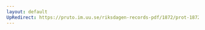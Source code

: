 ```yaml
---
layout: default
UpRedirect: https://pruto.im.uu.se/riksdagen-records-pdf/1872/prot-1872--ak--127/prot-1872--ak--127_010.pdf
---
```

